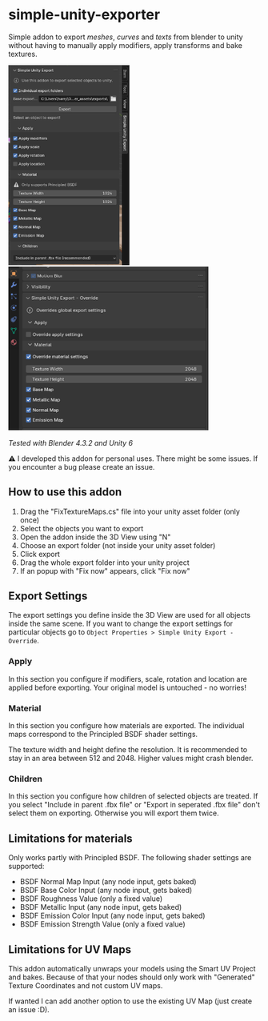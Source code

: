 # simple-unity-exporter

Simple addon to export *meshes*, *curves* and *texts* from blender to unity without having to manually apply modifiers, apply transforms and bake textures.

<img src="./screenshots/image.png" height=400>
<img src="./screenshots/image1.png" width=400>

_Tested with Blender 4.3.2 and Unity 6_

⚠️ I developed this addon for personal uses. There might be some issues. If you encounter a bug please create an issue.

## How to use this addon
1. Drag the "FixTextureMaps.cs" file into your unity asset folder (only once)
2. Select the objects you want to export
3. Open the addon inside the 3D View using "N"
3. Choose an export folder (not inside your unity asset folder)
4. Click export
5. Drag the whole export folder into your unity project
6. If an popup with "Fix now" appears, click "Fix now"

## Export Settings
The export settings you define inside the 3D View are used for all objects inside the same scene. If you want to change the export settings for particular objects go to `Object Properties > Simple Unity Export - Override`.

### Apply
In this section you configure if modifiers, scale, rotation and location are applied before exporting. Your original model is untouched - no worries!

### Material
In this section you configure how materials are exported. The individual maps correspond to the Principled BSDF shader settings. 

The texture width and height define the resolution. It is recommended to stay in an area between 512 and 2048. Higher values might crash blender.

### Children
In this section you configure how children of selected objects are treated. If you select "Include in parent .fbx file" or "Export in seperated .fbx file" don't select them on exporting. Otherwise you will export them twice.

## Limitations for materials
Only works partly with Principled BSDF. The following shader settings are supported:
- BSDF Normal Map Input (any node input, gets baked)
- BSDF Base Color Input (any node input, gets baked)
- BSDF Roughness Value (only a fixed value)
- BSDF Metallic Input (any node input, gets baked)
- BSDF Emission Color Input (any node input, gets baked)
- BSDF Emission Strength Value (only a fixed value)

## Limitations for UV Maps
This addon automatically unwraps your models using the Smart UV Project and bakes. Because of that your nodes should only work with "Generated" Texture Coordinates and not custom UV maps. 

If wanted I can add another option to use the existing UV Map (just create an issue :D).